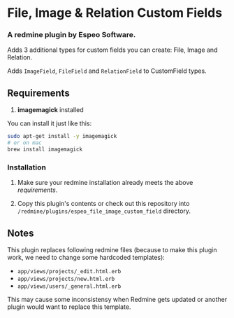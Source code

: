 # File, Image & Relation Custom Fields

### A redmine plugin by Espeo Software.

Adds 3 additional types for custom fields you can create: File, Image and Relation.

Adds `ImageField`, `FileField` and `RelationField` to CustomField types.

## Requirements

1. **imagemagick** installed

  You can install it just like this:
  ```sh
  sudo apt-get install -y imagemagick
  # or on mac
  brew install imagemagick
  ```

### Installation

1. Make sure your redmine installation already meets the above *requirements*.

2. Copy this plugin's contents or check out this repository into `/redmine/plugins/espeo_file_image_custom_field` directory.

## Notes

This plugin replaces following redmine files (because to make this plugin work, we need to change some hardcoded templates):

- `app/views/projects/_edit.html.erb`
- `app/views/projects/new.html.erb`
- `app/views/users/_general.html.erb`

This may cause some inconsistensy when Redmine gets updated or another plugin would want to replace this template.
